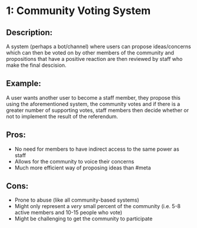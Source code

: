 # 1: Community Voting System

## Description:
A system (perhaps a bot/channel) where users can propose ideas/concerns
which can then be voted on by other members of the community and propositions
that have a positive reaction are then reviewed by staff who make the final
descision.

## Example:
A user wants another user to become a staff member, they propose this using the
aforementioned system, the community votes and if there is a greater number of
supporting votes, staff members then decide whether or not to implement the
result of the referendum.

## Pros:
* No need for members to have indirect access to the same power as staff 
* Allows for the community to voice their concerns
* Much more efficient way of proposing ideas than #meta

## Cons:
* Prone to abuse (like all community-based systems)
* Might only represent a *very* small percent of the community (i.e. 5-8 active members and 10-15 people who vote)
* Might be challenging to get the community to participate
